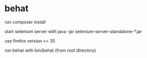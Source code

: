 # behat


run composer install

start selenium server with java -jar selenium-server-standalone-*.jar

use firefox version <= 35

run behat with  bin/behat (from root directory)
